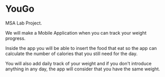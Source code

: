 # YouGo
MSA Lab Project.

We will make a Mobile Application when you can track your weight progress.

Inside the app you will be able to insert the food that eat so the app can calculate the number of calories that you still need for the day.

You will also add daily track of your weight and if you don't introduce anything in any day, the app will consider that you have the same weight.
